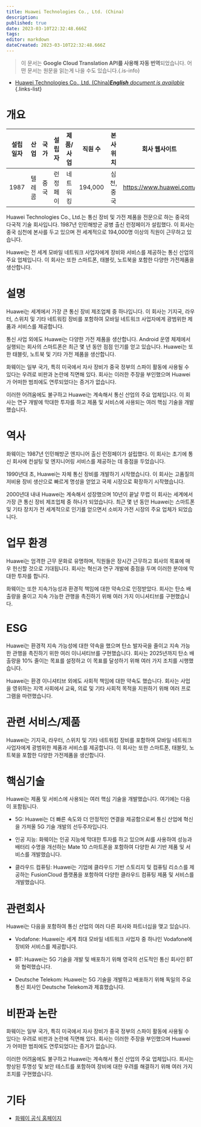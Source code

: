 ```yaml
---
title: Huawei Technologies Co., Ltd. (China)
description: 
published: true
date: 2023-03-10T22:32:48.666Z
tags: 
editor: markdown
dateCreated: 2023-03-10T22:32:48.666Z
---
```


> 이 문서는 **Google Cloud Translation API를 사용해 자동 번역**되었습니다.
어떤 문서는 원문을 읽는게 나을 수도 있습니다.{.is-info}



- [Huawei Technologies Co., Ltd. (China)***English** document is available*](/en/Knowledge-base/Dictionary/Company/huawei-technologies-co-ltd-china)
{.links-list}

# 개요

| 설립일자 | 산업 | 국가 | 설립자 | 제품/사업 | 직원 수 | 본사 위치 | 회사 웹사이트 |
| :----------------: | :------: | :-----: | :-----: | :--------------: | :-----------------: | :----------------------: | :-------------: |
| 1987 | 텔레콤 | 중국 | 런정페이 | 네트워킹 | 194,000 | 심천, 중국 | https://www.huawei.com/ |

Huawei Technologies Co., Ltd.는 통신 장비 및 가전 제품을 전문으로 하는 중국의 다국적 기술 회사입니다. 1987년 인민해방군 공병 출신 런정페이가 설립했다. 이 회사는 중국 심천에 본사를 두고 있으며 전 세계적으로 194,000명 이상의 직원이 근무하고 있습니다.

Huawei는 전 세계 모바일 네트워크 사업자에게 장비와 서비스를 제공하는 통신 산업의 주요 업체입니다. 이 회사는 또한 스마트폰, 태블릿, 노트북을 포함한 다양한 가전제품을 생산합니다.

# 설명

Huawei는 세계에서 가장 큰 통신 장비 제조업체 중 하나입니다. 이 회사는 기지국, 라우터, 스위치 및 기타 네트워킹 장비를 포함하여 모바일 네트워크 사업자에게 광범위한 제품과 서비스를 제공합니다.

통신 사업 외에도 Huawei는 다양한 가전 제품을 생산합니다. Android 운영 체제에서 실행되는 회사의 스마트폰은 최근 몇 년 동안 점점 인기를 얻고 있습니다. Huawei는 또한 태블릿, 노트북 및 기타 가전 제품을 생산합니다.

화웨이는 일부 국가, 특히 미국에서 자사 장비가 중국 정부의 스파이 활동에 사용될 수 있다는 우려로 비판과 논란에 직면해 있다. 회사는 이러한 주장을 부인했으며 Huawei가 어떠한 범죄에도 연루되었다는 증거가 없습니다.

이러한 어려움에도 불구하고 Huawei는 계속해서 통신 산업의 주요 업체입니다. 이 회사는 연구 개발에 막대한 투자를 하고 제품 및 서비스에 사용되는 여러 핵심 기술을 개발했습니다.

# 역사

화웨이는 1987년 인민해방군 엔지니어 출신 런정페이가 설립했다. 이 회사는 초기에 통신 회사에 컨설팅 및 엔지니어링 서비스를 제공하는 데 중점을 두었습니다.

1990년대 초, Huawei는 자체 통신 장비를 개발하기 시작했습니다. 이 회사는 고품질의 저비용 장비 생산으로 빠르게 명성을 얻었고 국제 시장으로 확장하기 시작했습니다.

2000년대 내내 Huawei는 계속해서 성장했으며 10년이 끝날 무렵 이 회사는 세계에서 가장 큰 통신 장비 제조업체 중 하나가 되었습니다. 최근 몇 년 동안 Huawei는 스마트폰 및 기타 장치가 전 세계적으로 인기를 얻으면서 소비자 가전 시장의 주요 업체가 되었습니다.

# 업무 환경

Huawei는 엄격한 근무 문화로 유명하며, 직원들은 장시간 근무하고 회사의 목표에 매우 헌신할 것으로 기대됩니다. 회사는 혁신과 연구 개발에 중점을 두며 이러한 분야에 막대한 투자를 합니다.

화웨이는 또한 지속가능성과 환경적 책임에 대한 약속으로 인정받았다. 회사는 탄소 배출량을 줄이고 지속 가능한 관행을 촉진하기 위해 여러 가지 이니셔티브를 구현했습니다.

# ESG

Huawei는 환경적 지속 가능성에 대한 약속을 했으며 탄소 발자국을 줄이고 지속 가능한 관행을 촉진하기 위한 여러 이니셔티브를 구현했습니다. 회사는 2025년까지 탄소 배출량을 10% 줄이는 목표를 설정하고 이 목표를 달성하기 위해 여러 가지 조치를 시행했습니다.

Huawei는 환경 이니셔티브 외에도 사회적 책임에 대한 약속도 했습니다. 회사는 사업을 영위하는 지역 사회에서 교육, 의료 및 기타 사회적 목적을 지원하기 위해 여러 프로그램을 마련했습니다.

# 관련 서비스/제품

Huawei는 기지국, 라우터, 스위치 및 기타 네트워킹 장비를 포함하여 모바일 네트워크 사업자에게 광범위한 제품과 서비스를 제공합니다. 이 회사는 또한 스마트폰, 태블릿, 노트북을 포함한 다양한 가전제품을 생산합니다.

# 핵심기술

Huawei는 제품 및 서비스에 사용되는 여러 핵심 기술을 개발했습니다. 여기에는 다음이 포함됩니다.

- 5G: Huawei는 더 빠른 속도와 더 안정적인 연결을 제공함으로써 통신 산업에 혁신을 가져올 5G 기술 개발의 선두주자입니다.

- 인공 지능: 화웨이는 인공 지능에 막대한 투자를 하고 있으며 AI를 사용하여 성능과 배터리 수명을 개선하는 Mate 10 스마트폰을 포함하여 다양한 AI 기반 제품 및 서비스를 개발했습니다.

- 클라우드 컴퓨팅: Huawei는 기업에 클라우드 기반 스토리지 및 컴퓨팅 리소스를 제공하는 FusionCloud 플랫폼을 포함하여 다양한 클라우드 컴퓨팅 제품 및 서비스를 개발했습니다.

# 관련회사

Huawei는 다음을 포함하여 통신 산업의 여러 다른 회사와 파트너십을 맺고 있습니다.

- Vodafone: Huawei는 세계 최대 모바일 네트워크 사업자 중 하나인 Vodafone에 장비와 서비스를 제공합니다.

- BT: Huawei는 5G 기술을 개발 및 배포하기 위해 영국의 선도적인 통신 회사인 BT와 협력했습니다.

- Deutsche Telekom: Huawei는 5G 기술을 개발하고 배포하기 위해 독일의 주요 통신 회사인 Deutsche Telekom과 제휴했습니다.

# 비판과 논란

화웨이는 일부 국가, 특히 미국에서 자사 장비가 중국 정부의 스파이 활동에 사용될 수 있다는 우려로 비판과 논란에 직면해 있다. 회사는 이러한 주장을 부인했으며 Huawei가 어떠한 범죄에도 연루되었다는 증거가 없습니다.

이러한 어려움에도 불구하고 Huawei는 계속해서 통신 산업의 주요 업체입니다. 회사는 향상된 투명성 및 보안 테스트를 포함하여 장비에 대한 우려를 해결하기 위해 여러 가지 조치를 구현했습니다.

# 기타

- [화웨이 공식 홈페이지](https://www.huawei.com/)